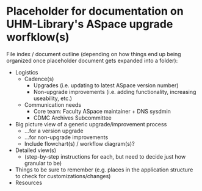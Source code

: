 # Placeholder for documentation on UHM-Library's ASpace upgrade worfklow(s)

File index / document outline (depending on how things end up being organized once placeholder document gets expanded into a folder):

- Logistics
  - Cadence(s)
    - Upgrades (i.e. updating to latest ASpace version number)
    - Non-upgrade improvements (i.e. adding functionality, increasing useability, etc.)
  - Communication needs
    - Core team: Faculty ASpace maintainer + DNS sysdmin
    - CDMC Archives Subcommittee
- Big picture view of a generic upgrade/improvement process
    - ...for a version upgrade
    - ...for non-upgrade improvements 
    - Include flowchart(s) / workflow diagram(s)?
- Detailed view(s)
    - (step-by-step instructions for each, but need to decide just how granular to be) 
- Things to be sure to remember (e.g. places in the application structure to check for customizations/changes)
- Resources
